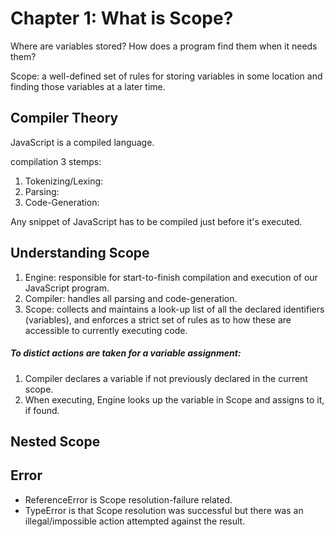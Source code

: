 # Chapter 1: What is Scope?

Where are variables stored?
How does a program find them when it needs them?

Scope: a well-defined set of rules for storing variables in some location and finding those variables at a later time.

## Compiler Theory

JavaScript is a compiled language.

compilation 3 stemps:

1. Tokenizing/Lexing:
2. Parsing:
3. Code-Generation:

Any snippet of JavaScript has to be compiled just before it's executed.

## Understanding Scope

1. Engine: responsible for start-to-finish compilation and execution of our JavaScript program.
2. Compiler: handles all parsing and code-generation.
3. Scope: collects and maintains a look-up list of all the declared identifiers (variables), and enforces a strict set of rules as to how these are accessible to currently executing code.

##### To distict actions are taken for a variable assignment:
1. Compiler declares a variable if not previously declared in the current scope.
2. When executing, Engine looks up the variable in Scope and assigns to it, if found.

## Nested Scope

## Error

* ReferenceError is Scope resolution-failure related.
* TypeError is that Scope resolution was successful but there was an illegal/impossible action attempted against the result.

